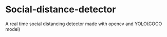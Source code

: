 # Social-distance-detector

A real time social distancing detector made with opencv and YOLO(COCO model)
